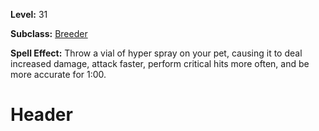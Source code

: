 <!-- TITLE: Spell: Hyper Companion -->
<!-- SUBTITLE:  -->

**Level:** 31

**Subclass:** [Breeder](breeder)

**Spell Effect:** Throw a vial of hyper spray on your pet, causing it to deal increased damage, attack faster, perform critical hits more often, and be more accurate for 1:00.

# Header